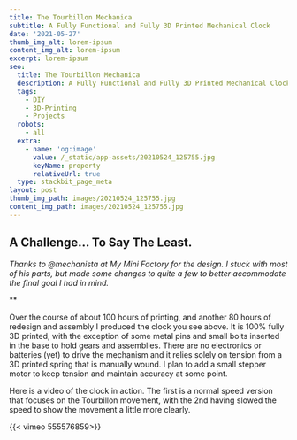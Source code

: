 ```yaml
---
title: The Tourbillon Mechanica
subtitle: A Fully Functional and Fully 3D Printed Mechanical Clock
date: '2021-05-27'
thumb_img_alt: lorem-ipsum
content_img_alt: lorem-ipsum
excerpt: lorem-ipsum
seo:
  title: The Tourbillon Mechanica
  description: A Fully Functional and Fully 3D Printed Mechanical Clock
  tags:
    - DIY
    - 3D-Printing
    - Projects
  robots:
    - all
  extra:
    - name: 'og:image'
      value: /_static/app-assets/20210524_125755.jpg
      keyName: property
      relativeUrl: true
  type: stackbit_page_meta
layout: post
thumb_img_path: images/20210524_125755.jpg
content_img_path: images/20210524_125755.jpg
---
```

## A Challenge... To Say The Least.

*Thanks to @mechanista at My Mini Factory for the design. I stuck with most of his parts, but made some changes to quite a few to better accommodate the final goal I had in mind.*

**

Over the course of about 100 hours of printing, and another 80 hours of redesign and assembly I produced the clock you see above. It is 100% fully 3D printed, with the exception of some metal pins and small bolts inserted in the base to hold gears and assemblies. There are no electronics or batteries (yet) to drive the mechanism and it relies solely on tension from a 3D printed spring that is manually wound. I plan to add a small stepper motor to keep tension and maintain accuracy at some point.

Here is a video of the clock in action. The first is a normal speed version that focuses on the Tourbillon movement, with the 2nd having slowed the speed to show the movement a little more clearly.

{{< vimeo 555576859>}}

